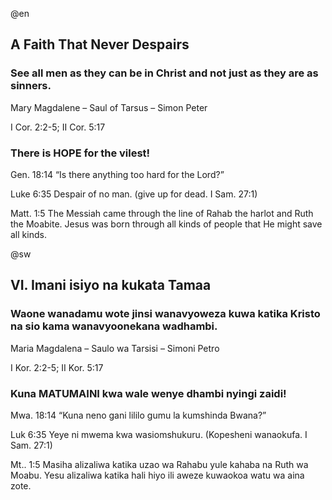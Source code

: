 @en
<h2>A Faith That Never Despairs</h2>

<h3>See all men as they can be in Christ and not just as they are as sinners.</h3>
<p>Mary Magdalene &#8211; Saul of Tarsus &#8211; Simon Peter</p>
<p>&#9;I Cor. 2:2-5; II Cor. 5:17</p>

<h3>There is HOPE for the vilest!</h3>
<p>Gen. 18:14&#9;&#8220;Is there anything too hard for the Lord?&#8221;</p>
<p>Luke 6:35 &#9;Despair of no man. (give up for dead. I Sam. 27:1)</p>
<p>Matt. 1:5 &#9;The Messiah came through the line of Rahab the harlot and Ruth the Moabite. Jesus was born through all kinds of people that He might save all kinds. </p>

@sw
<h2>VI.&#9;Imani isiyo na kukata Tamaa</h2>

<h3>Waone wanadamu wote jinsi wanavyoweza kuwa katika Kristo na sio kama wanavyoonekana wadhambi.</h3>
<p>Maria Magdalena &#8211; Saulo wa Tarsisi &#8211; Simoni Petro</p>
<p>&#9;I Kor. 2:2-5; II Kor. 5:17</p>

<h3>Kuna MATUMAINI kwa wale wenye dhambi nyingi zaidi!</h3>
<p>Mwa. 18:14&#9;&#8220;Kuna neno gani lililo gumu la kumshinda Bwana?&#8221;</p>
<p>Luk 6:35 &#9;Yeye ni mwema kwa wasiomshukuru. (Kopesheni wanaokufa. I Sam. 27:1)</p>
<p>Mt.. 1:5 &#9;Masiha alizaliwa katika uzao wa Rahabu yule kahaba na Ruth wa Moabu. Yesu alizaliwa katika hali hiyo ili aweze kuwaokoa watu wa aina zote. </p>